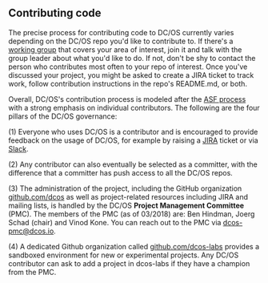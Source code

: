 ## Contributing code

The precise process for contributing code to DC/OS currently varies depending on the DC/OS repo you'd like to contribute to. If there's a [working group](https://github.com/dcos/community/wiki#working-groups) that covers your area of interest, join it and talk with the group leader about what you'd like to do. If not, don't be shy to contact the person who contributes most often to your repo of interest. Once you've discussed your project, you might be asked to create a JIRA ticket to track work, follow contribution instructions in the repo's README.md, or both.

Overall, DC/OS's contribution process is modeled after the [ASF process](https://community.apache.org/contributors/) with a strong emphasis on individual contributors. The following are the four pillars of the DC/OS governance:

(1) Everyone who uses DC/OS is a contributor and is encouraged to provide feedback on the usage of DC/OS, for example by raising a [JIRA](https://jira.dcos.io/) ticket or via [Slack](http://chat.dcos.io).

(2) Any contributor can also eventually be selected as a committer, with the difference that a committer has push access to all the DC/OS repos.

(3) The administration of the project, including the GitHub organization [github.com/dcos](https://github.com/dcos) as well as project-related resources including JIRA and mailing lists, is handled by the DC/OS **Project Management Committee** (PMC). The members of the PMC (as of 03/2018) are: Ben Hindman, Joerg Schad (chair) and Vinod Kone. You can reach out to the PMC via [dcos-pmc@dcos.io](mailto:dcos-pmc@dcos.io).

(4) A dedicated Github organization called  [github.com/dcos-labs](https://github.com/dcos-labs) provides a sandboxed environment for new or experimental projects. Any DC/OS contributor can ask to add a project in dcos-labs if they have a champion from the PMC.
